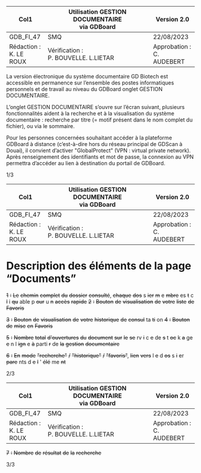 |Col1|Utilisation GESTION DOCUMENTAIRE<br>via GDBoard|Version 2.0|
|---|---|---|
|GDB_FI_47|SMQ|22/08/2023|
|Rédaction :<br>K. LE ROUX|Vérification :<br>P. BOUVELLE. L.LIETAR|Approbation :<br>C. AUDEBERT|


La version électronique du système documentaire GD Biotech est accessible en permanence
sur l’ensemble des postes informatiques personnels et de travail au niveau du GDBoard onglet
GESTION DOCUMENTAIRE.

L’onglet GESTION DOCUMENTAIRE s’ouvre sur l’écran suivant, plusieurs fonctionnalités
aident à la recherche et à la visualisation du système documentaire : recherche par titre (=
motif présent dans le nom complet du fichier), ou via le sommaire.

Pour les personnes concernées souhaitant accéder à la plateforme GDBoard à distance
(c’est-à-dire hors du réseau principal de GDScan à Douai), il convient d’activer "GlobalProtect"
(VPN : virtual private network). Après renseignement des identifiants et mot de passe, la
connexion au VPN permettra d’accéder au lien à destination du portail de GDBoard.

1/3

|Col1|Utilisation GESTION DOCUMENTAIRE<br>via GDBoard|Version 2.0|
|---|---|---|
|GDB_FI_47|SMQ|22/08/2023|
|Rédaction :<br>K. LE ROUX|Vérification :<br>P. BOUVELLE. L.LIETAR|Approbation :<br>C. AUDEBERT|

# Description des éléments de la page “Documents”

~~1~~ ~~:~~ ~~Le~~ ~~chemin~~ ~~complet~~ ~~du~~ ~~dossier~~ ~~consulté~~, ~~chaque~~ ~~dos~~ s ~~ier~~ ~~m~~ e ~~mbre~~ es ~~t~~ c ~~l~~ i ~~qu~~ able p ~~our~~ u ~~n~~
~~accès~~ ~~rapide~~
~~2~~ ~~:~~ ~~Bouton~~ ~~de~~ ~~visualisation~~ ~~de~~ ~~votre~~ ~~liste~~ ~~de~~ ~~Favoris~~

~~3~~ ~~:~~ ~~Bouton~~ ~~de~~ ~~visualisation~~ ~~de~~ ~~votre~~ ~~historique~~ ~~de~~ ~~consul~~ ta ~~ti~~ on
~~4~~ ~~:~~ ~~Bouton~~ ~~de~~ ~~mise~~ ~~en~~ ~~Favoris~~

~~5~~ ~~:~~ ~~Nombre~~ ~~total~~ ~~d'ouvertures~~ ~~du~~ ~~document~~ ~~sur~~ ~~le~~ ~~se~~ rv ~~i~~ c ~~e~~ de ~~s~~ t ~~oc~~ k ~~a~~ ge ~~e~~ n l ~~ign~~ e ~~à~~ parti ~~r~~ de ~~la~~
~~gestion~~ ~~documentaire~~

~~6~~ ~~:~~ ~~En~~ ~~mode~~ ~~"recherche"~~ ~~/~~ ~~"historique"~~ ~~/~~ ~~"favoris"~~, ~~lien~~ ~~vers~~ l ~~e~~ d ~~os~~ s ~~i~~ er ~~pare~~ nts d ~~e~~ ~~l~~ ' ~~élé~~ me ~~nt~~

2/3

|Col1|Utilisation GESTION DOCUMENTAIRE<br>via GDBoard|Version 2.0|
|---|---|---|
|GDB_FI_47|SMQ|22/08/2023|
|Rédaction :<br>K. LE ROUX|Vérification :<br>P. BOUVELLE. L.LIETAR|Approbation :<br>C. AUDEBERT|


~~7~~ ~~:~~ ~~Nombre~~ ~~de~~ ~~résultat~~ ~~de~~ ~~la~~ ~~recherche~~


3/3

